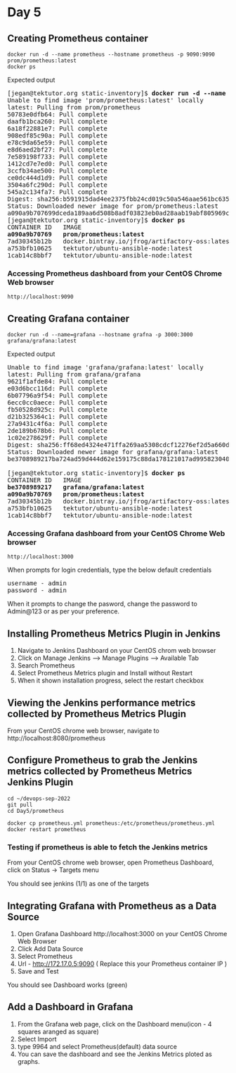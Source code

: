 # Day 5

## Creating Prometheus container
```
docker run -d --name prometheus --hostname prometheus -p 9090:9090 prom/prometheus:latest
docker ps
```

Expected output
<pre>
[jegan@tektutor.org static-inventory]$ <b>docker run -d --name prometheus --hostname prometheus -p 9090:9090 prom/prometheus:latest</b>
Unable to find image 'prom/prometheus:latest' locally
latest: Pulling from prom/prometheus
50783e0dfb64: Pull complete 
daafb1bca260: Pull complete 
6a18f22881e7: Pull complete 
908edf85c90a: Pull complete 
e78c9da65e59: Pull complete 
e8d6aed2bf27: Pull complete 
7e589198f733: Pull complete 
1412cd7e7ed0: Pull complete 
3ccfb34ae500: Pull complete 
ce0dc444d1d9: Pull complete 
3504a6fc290d: Pull complete 
545a2c134fa7: Pull complete 
Digest: sha256:b591915dad4ee2375fbb24cd019c50a546aae561bc63510516efec70d69b4292
Status: Downloaded newer image for prom/prometheus:latest
a090a9b707699dceda189aa6d508b8adf03823eb0ad28aab19abf805969c7e93
[jegan@tektutor.org static-inventory]$ <b>docker ps</b>
CONTAINER ID   IMAGE                                            COMMAND                  CREATED         STATUS        PORTS                                                                          NAMES
<b>a090a9b70769   prom/prometheus:latest                           "/bin/prometheus --c…"   3 seconds ago   Up 1 second   0.0.0.0:9090->9090/tcp, :::9090->9090/tcp                                      prometheus</b>
7ad30345b12b   docker.bintray.io/jfrog/artifactory-oss:latest   "/entrypoint-artifac…"   40 hours ago    Up 17 hours   0.0.0.0:8081-8082->8081-8082/tcp, :::8081-8082->8081-8082/tcp                  artifactory
a753bfb10625   tektutor/ubuntu-ansible-node:latest              "/usr/sbin/sshd -D"      44 hours ago    Up 16 hours   0.0.0.0:2002->22/tcp, :::2002->22/tcp, 0.0.0.0:8002->80/tcp, :::8002->80/tcp   ubuntu2
1cab14c8bbf7   tektutor/ubuntu-ansible-node:latest              "/usr/sbin/sshd -D"      44 hours ago    Up 16 hours   0.0.0.0:2001->22/tcp, :::2001->22/tcp, 0.0.0.0:8001->80/tcp, :::8001->80/tcp   ubuntu1
</pre>

### Accessing Prometheus dashboard from your CentOS Chrome Web browser
```
http://localhost:9090
```


## Creating Grafana container
```
docker run -d --name=grafana --hostname grafna -p 3000:3000 grafana/grafana:latest
```

Expected output
<pre>
Unable to find image 'grafana/grafana:latest' locally
latest: Pulling from grafana/grafana
9621f1afde84: Pull complete 
e03d6bcc116d: Pull complete 
6b07796a9f54: Pull complete 
6ecc0cc0aece: Pull complete 
fb50528d925c: Pull complete 
d21b325364c1: Pull complete 
27a9431c4f6a: Pull complete 
2de189b678b6: Pull complete 
1c02e278629f: Pull complete 
Digest: sha256:ff68ed4324e471ffa269aa5308cdcf12276ef2d5a660daea95db9d629a32a7d8
Status: Downloaded newer image for grafana/grafana:latest
be3708989217ba724ad59d444d62e159175c88da178121017ad995823040886b

[jegan@tektutor.org static-inventory]$ <b>docker ps</b>
CONTAINER ID   IMAGE                                            COMMAND                  CREATED         STATUS         PORTS                                                                          NAMES
<b>be3708989217   grafana/grafana:latest                           "/run.sh"                2 minutes ago   Up 2 minutes   0.0.0.0:3000->3000/tcp, :::3000->3000/tcp                                      grafana</b>
<b>a090a9b70769   prom/prometheus:latest                           "/bin/prometheus --c…"   5 minutes ago   Up 5 minutes   0.0.0.0:9090->9090/tcp, :::9090->9090/tcp                                      prometheus</b>
7ad30345b12b   docker.bintray.io/jfrog/artifactory-oss:latest   "/entrypoint-artifac…"   40 hours ago    Up 17 hours    0.0.0.0:8081-8082->8081-8082/tcp, :::8081-8082->8081-8082/tcp                  artifactory
a753bfb10625   tektutor/ubuntu-ansible-node:latest              "/usr/sbin/sshd -D"      44 hours ago    Up 16 hours    0.0.0.0:2002->22/tcp, :::2002->22/tcp, 0.0.0.0:8002->80/tcp, :::8002->80/tcp   ubuntu2
1cab14c8bbf7   tektutor/ubuntu-ansible-node:latest              "/usr/sbin/sshd -D"      44 hours ago    Up 16 hours    0.0.0.0:2001->22/tcp, :::2001->22/tcp, 0.0.0.0:8001->80/tcp, :::8001->80/tcp   ubuntu1
</pre>

### Accessing Grafana dashboard from your CentOS Chrome Web browser
```
http://localhost:3000
```

When prompts for login credentials, type the below default credentials
<pre>
username - admin
password - admin
</pre>

When it prompts to change the pasword, change the password to Admin@123 or as per your preference.

## Installing Prometheus Metrics Plugin in Jenkins
1. Navigate to Jenkins Dashboard on your CentOS chrom web browser
2. Click on Manage Jenkins --> Manage Plugins --> Available Tab
3. Search Prometheus
4. Select Prometheus Metrics plugin and Install without Restart
5. When it shown installation progress, select the restart checkbox

## Viewing the Jenkins performance metrics collected by Prometheus Metrics Plugin
From your CentOS chrome web browser, navigate to http://localhost:8080/prometheus


## Configure Prometheus to grab the Jenkins metrics collected by Prometheus Metrics Jenkins Plugin
```
cd ~/devops-sep-2022
git pull
cd Day5/prometheus

docker cp prometheus.yml prometheus:/etc/prometheus/prometheus.yml
docker restart prometheus
```

### Testing if prometheus is able to fetch the Jenkins metrics
From your CentOS chrome web browser, open Prometheus Dashboard, click on Status -> Targets menu

You should see jenkins (1/1) as one of the targets


## Integrating Grafana with Prometheus as a Data Source
1. Open Grafana Dashboard http://localhost:3000 on your CentOS Chrome Web Browser
2. Click Add Data Source
3. Select Prometheus
4. Url - http://172.17.0.5:9090 ( Replace this your Prometheus container IP )
5. Save and Test

You should see Dashboard works (green)

## Add a Dashboard in Grafana

1. From the Grafana web page, click on the Dashboard menu(icon - 4 squares aranged as square)
2. Select Import
3. type 9964 and select Prometheus(default) data source
4. You can save the dashboard and see the Jenkins Metrics ploted as graphs.

